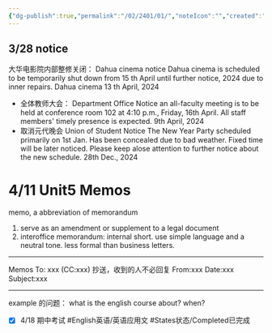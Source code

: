 ```yaml
---
{"dg-publish":true,"permalink":"/02/2401/01/","noteIcon":"","created":"2025-01-31T00:35","updated":"2025-07-01T13:38"}
---
```


## 3/28 notice
大华电影院内部整修关闭：
Dahua cinema notice
Dahua cinema is scheduled to be temporarily shut down from 15 th April until further notice, 2024 due to inner repairs.
Dahua cinema
13 th April, 2024
- 全体教师大会：
Department Office Notice
an all-faculty meeting is to be held at conference room 102 at 4:10 p.m., Friday, 16th April. All staff members' timely presence is expected.
9th April, 2024
- 取消元代晚会
Union of Student Notice
The New Year Party scheduled primarily on 1st Jan. Has been concealed due to bad weather. Fixed time will be later noticed. Please keep alose attention to further notice about the new schedule.
28th Dec., 2024
# 4/11 Unit5 Memos
memo, a abbreviation of memorandum
1. serve as an amendment or supplement to a legal document
2. interoffice memorandum: internal
short. use simple language and a neutral tone. less formal than business letters.
****
Memos
To:  xxx
(CC:xxx) 抄送，收到的人不必回复
From:xxx
Date:xxx
Subject:xxx
*****************
example 的问题：
what is the english course about?  when? 
- [x] 4/18 期中考试 #English英语/英语应用文 #States状态/Completed已完成  



